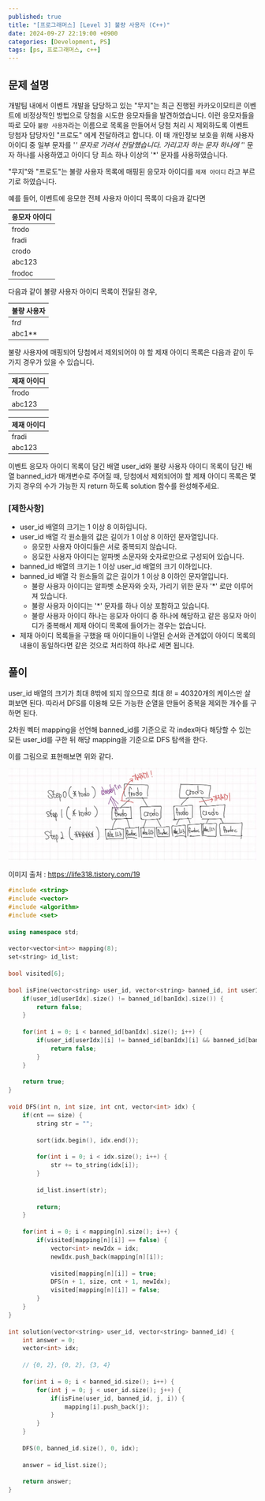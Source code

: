 ```yaml
---
published: true
title: "[프로그래머스] [Level 3] 불량 사용자 (C++)"
date: 2024-09-27 22:19:00 +0900
categories: [Development, PS]
tags: [ps, 프로그래머스, c++]
---
```


## 문제 설명

개발팀 내에서 이벤트 개발을 담당하고 있는 "무지"는 최근 진행된 카카오이모티콘 이벤트에 비정상적인 방법으로 당첨을 시도한 응모자들을 발견하였습니다. 이런 응모자들을 따로 모아 `불량 사용자`라는 이름으로 목록을 만들어서 당첨 처리 시 제외하도록 이벤트 당첨자 담당자인 "프로도" 에게 전달하려고 합니다. 이 때 개인정보 보호을 위해 사용자 아이디 중 일부 문자를 '_' 문자로 가려서 전달했습니다. 가리고자 하는 문자 하나에 '_' 문자 하나를 사용하였고 아이디 당 최소 하나 이상의 '\*' 문자를 사용하였습니다.

"무지"와 "프로도"는 불량 사용자 목록에 매핑된 응모자 아이디를 `제재 아이디` 라고 부르기로 하였습니다.

예를 들어, 이벤트에 응모한 전체 사용자 아이디 목록이 다음과 같다면

| 응모자 아이디 |
| ------------- |
| frodo         |
| fradi         |
| crodo         |
| abc123        |
| frodoc        |

다음과 같이 불량 사용자 아이디 목록이 전달된 경우,

| 불량 사용자 |
| ----------- |
| fr*d*       |
| abc1\*\*    |

불량 사용자에 매핑되어 당첨에서 제외되어야 야 할 제재 아이디 목록은 다음과 같이 두 가지 경우가 있을 수 있습니다.

| 제재 아이디 |
| ----------- |
| frodo       |
| abc123      |

| 제재 아이디 |
| ----------- |
| fradi       |
| abc123      |

이벤트 응모자 아이디 목록이 담긴 배열 user_id와 불량 사용자 아이디 목록이 담긴 배열 banned_id가 매개변수로 주어질 때, 당첨에서 제외되어야 할 제재 아이디 목록은 몇가지 경우의 수가 가능한 지 return 하도록 solution 함수를 완성해주세요.

### **[제한사항]**

- user_id 배열의 크기는 1 이상 8 이하입니다.
- user_id 배열 각 원소들의 값은 길이가 1 이상 8 이하인 문자열입니다.
  - 응모한 사용자 아이디들은 서로 중복되지 않습니다.
  - 응모한 사용자 아이디는 알파벳 소문자와 숫자로만으로 구성되어 있습니다.
- banned_id 배열의 크기는 1 이상 user_id 배열의 크기 이하입니다.
- banned_id 배열 각 원소들의 값은 길이가 1 이상 8 이하인 문자열입니다.
  - 불량 사용자 아이디는 알파벳 소문자와 숫자, 가리기 위한 문자 '\*' 로만 이루어져 있습니다.
  - 불량 사용자 아이디는 '\*' 문자를 하나 이상 포함하고 있습니다.
  - 불량 사용자 아이디 하나는 응모자 아이디 중 하나에 해당하고 같은 응모자 아이디가 중복해서 제재 아이디 목록에 들어가는 경우는 없습니다.
- 제재 아이디 목록들을 구했을 때 아이디들이 나열된 순서와 관계없이 아이디 목록의 내용이 동일하다면 같은 것으로 처리하여 하나로 세면 됩니다.

## 풀이

user_id 배열의 크기가 최대 8밖에 되지 않으므로 최대 8! = 40320개의 케이스만 살펴보면 된다. 따라서 DFS를 이용해 모든 가능한 순열을 만들어 중복을 제외한 개수를 구하면 된다.

2차원 벡터 mapping을 선언해 banned_id를 기준으로 각 index마다 해당할 수 있는 모든 user_id를 구한 뒤 해당 mapping을 기준으로 DFS 탐색을 한다.

이를 그림으로 표현해보면 위와 같다.

![다운로드.jpeg](/assets/img/bad-users/다운로드.jpeg)

이미지 출처 : https://life318.tistory.com/19

```cpp
#include <string>
#include <vector>
#include <algorithm>
#include <set>

using namespace std;

vector<vector<int>> mapping(8);
set<string> id_list;

bool visited[6];

bool isFine(vector<string> user_id, vector<string> banned_id, int userIdx, int banIdx) {
    if(user_id[userIdx].size() != banned_id[banIdx].size()) {
        return false;
    }

    for(int i = 0; i < banned_id[banIdx].size(); i++) {
        if(user_id[userIdx][i] != banned_id[banIdx][i] && banned_id[banIdx][i] != '*') {
            return false;
        }
    }

    return true;
}

void DFS(int n, int size, int cnt, vector<int> idx) {
    if(cnt == size) {
        string str = "";

        sort(idx.begin(), idx.end());

        for(int i = 0; i < idx.size(); i++) {
            str += to_string(idx[i]);
        }

        id_list.insert(str);

        return;
    }

    for(int i = 0; i < mapping[n].size(); i++) {
        if(visited[mapping[n][i]] == false) {
            vector<int> newIdx = idx;
            newIdx.push_back(mapping[n][i]);

            visited[mapping[n][i]] = true;
            DFS(n + 1, size, cnt + 1, newIdx);
            visited[mapping[n][i]] = false;
        }
    }
}

int solution(vector<string> user_id, vector<string> banned_id) {
    int answer = 0;
    vector<int> idx;

    // {0, 2}, {0, 2}, {3, 4}

    for(int i = 0; i < banned_id.size(); i++) {
        for(int j = 0; j < user_id.size(); j++) {
            if(isFine(user_id, banned_id, j, i)) {
                mapping[i].push_back(j);
            }
        }
    }

    DFS(0, banned_id.size(), 0, idx);

    answer = id_list.size();

    return answer;
}
```
